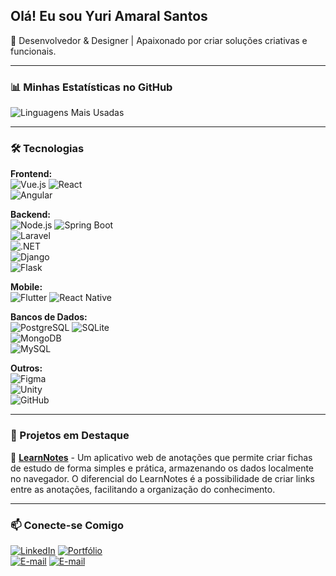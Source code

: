## Olá! Eu sou Yuri Amaral Santos

🚀 Desenvolvedor & Designer | Apaixonado por criar soluções criativas e funcionais.

---

### 📊 Minhas Estatísticas no GitHub

![Linguagens Mais Usadas](https://github-readme-stats.vercel.app/api/top-langs/?username=Yuri-amaralsantos&layout=compact&theme=dark)

---

### 🛠️ Tecnologias

**Frontend:**  
![Vue.js](https://img.shields.io/badge/Vue.js-4FC08D?style=flat&logo=vue.js&logoColor=white) 
![React](https://img.shields.io/badge/React-61DAFB?style=flat&logo=react&logoColor=white)  
![Angular](https://img.shields.io/badge/Angular-DD0031?style=flat&logo=angular&logoColor=white)

**Backend:**  
![Node.js](https://img.shields.io/badge/Node.js-339933?style=flat&logo=node.js&logoColor=white) 
![Spring Boot](https://img.shields.io/badge/Spring%20Boot-6DB33F?style=flat&logo=spring-boot&logoColor=white)  
![Laravel](https://img.shields.io/badge/Laravel-FF2D20?style=flat&logo=laravel&logoColor=white)  
![.NET](https://img.shields.io/badge/.NET-512BD4?style=flat&logo=dotnet&logoColor=white)  
![Django](https://img.shields.io/badge/Django-092E20?style=flat&logo=django&logoColor=white)  
![Flask](https://img.shields.io/badge/Flask-000000?style=flat&logo=flask&logoColor=white)  

**Mobile:**  
![Flutter](https://img.shields.io/badge/Flutter-02569B?style=flat&logo=flutter&logoColor=white) 
![React Native](https://img.shields.io/badge/React%20Native-61DAFB?style=flat&logo=react&logoColor=white)

**Bancos de Dados:**  
![PostgreSQL](https://img.shields.io/badge/PostgreSQL-336791?style=flat&logo=postgresql&logoColor=white) 
![SQLite](https://img.shields.io/badge/SQLite-003B57?style=flat&logo=sqlite&logoColor=white)  
![MongoDB](https://img.shields.io/badge/MongoDB-47A248?style=flat&logo=mongodb&logoColor=white)  
![MySQL](https://img.shields.io/badge/MySQL-4479A1?style=flat&logo=mysql&logoColor=white)  

**Outros:**  
![Figma](https://img.shields.io/badge/Figma-F24E1E?style=flat&logo=figma&logoColor=white)  
![Unity](https://img.shields.io/badge/Unity-100000?style=flat&logo=unity&logoColor=white)  
![GitHub](https://img.shields.io/badge/GitHub-181717?style=flat&logo=github&logoColor=white)  

---

### 🌟 Projetos em Destaque

🔹 **[LearnNotes](https://github.com/Yuri-amaralsantos/wikiStudyApp)** - Um aplicativo web de anotações que permite criar fichas de estudo de forma simples e prática, armazenando os dados localmente no navegador. O diferencial do LearnNotes é a possibilidade de criar links entre as anotações, facilitando a organização do conhecimento.

---

### 📫 Conecte-se Comigo

[![LinkedIn](https://img.shields.io/badge/LinkedIn-0077B5?style=flat&logo=linkedin&logoColor=white)](https://www.linkedin.com/in/yuri-amaral-santos-17264a25b/)
[![Portfólio](https://img.shields.io/badge/Portf%C3%B3lio-000?style=flat&logo=vercel&logoColor=white)](https://yuri-amaral-santos-portfolio.vercel.app)  
[![E-mail](https://img.shields.io/badge/Email-D14836?style=flat&logo=gmail&logoColor=white)](yuri.a.santos12@gmail.com)
[![E-mail](https://img.shields.io/badge/Email-D14836?style=flat&logo=gmail&logoColor=white)](yuriasantos@hotmail.com.br)
